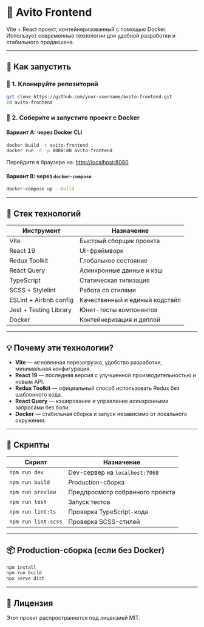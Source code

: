# 🧩 Avito Frontend

Vite + React проект, контейнеризованный с помощью Docker. Использует современные технологии для удобной разработки и стабильного продакшена.

---

## 🚀 Как запустить

### 🔧 1. Клонируйте репозиторий

```bash
git clone https://github.com/your-username/avito-frontend.git
cd avito-frontend
```

### 🐳 2. Соберите и запустите проект с Docker

#### Вариант A: через Docker CLI

```bash
docker build -t avito-frontend .
docker run -d -p 8080:80 avito-frontend
```

Перейдите в браузере на: [http://localhost:8080](http://localhost:8080)

#### Вариант B: через `docker-compose`

```bash
docker-compose up --build
```

---

## 🧰 Стек технологий

| Инструмент              | Назначение                          |
|------------------------|-------------------------------------|
| Vite                   | Быстрый сборщик проекта             |
| React 19               | UI-фреймворк                        |
| Redux Toolkit          | Глобальное состояние                |
| React Query            | Асинхронные данные и кэш            |
| TypeScript             | Статическая типизация               |
| SCSS + Stylelint       | Работа со стилями                   |
| ESLint + Airbnb config | Качественный и единый кодстайл      |
| Jest + Testing Library | Юнит-тесты компонентов              |
| Docker                 | Контейнеризация и деплой            |

---

## 💡 Почему эти технологии?

- **Vite** — мгновенная перезагрузка, удобство разработки, минимальная конфигурация.
- **React 19** — последняя версия с улучшенной производительностью и новым API.
- **Redux Toolkit** — официальный способ использовать Redux без шаблонного кода.
- **React Query** — кэширование и управление асинхронными запросами без боли.
- **Docker** — стабильная сборка и запуск независимо от локального окружения.

---

## 🧪 Скрипты

| Скрипт               | Назначение                        |
|----------------------|-----------------------------------|
| `npm run dev`        | Dev-сервер на `localhost:7068`    |
| `npm run build`      | Production-сборка                 |
| `npm run preview`    | Предпросмотр собранного проекта   |
| `npm run test`       | Запуск тестов                     |
| `npm run lint:ts`    | Проверка TypeScript-кода          |
| `npm run lint:scss`  | Проверка SCSS-стилей              |

---

## 📦 Production-сборка (если без Docker)

```bash
npm install
npm run build
npx serve dist
```

---

## 📝 Лицензия

Этот проект распространяется под лицензией MIT.

